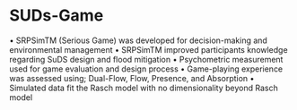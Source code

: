 # SUDs-Game

• SRPSimTM (Serious Game) was developed for decision-making and environmental management
• SRPSimTM improved participants knowledge regarding SuDS design and flood mitigation
• Psychometric measurement used for game evaluation and design process
• Game-playing experience was assessed using; Dual-Flow, Flow, Presence, and Absorption
• Simulated data fit the Rasch model with no dimensionality beyond Rasch model
